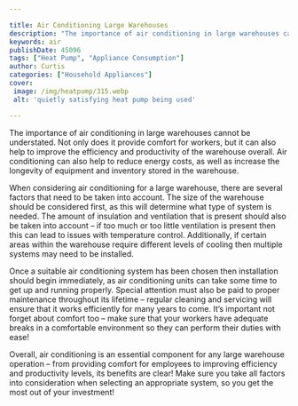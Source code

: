 ```yaml
---

title: Air Conditioning Large Warehouses
description: "The importance of air conditioning in large warehouses cannot be understated. Not only does it provide comfort for workers, but it...find out now"
keywords: air
publishDate: 45096
tags: ["Heat Pump", "Appliance Consumption"]
author: Curtis
categories: ["Household Appliances"]
cover: 
 image: /img/heatpump/315.webp
 alt: 'quietly satisfying heat pump being used'

---
```


The importance of air conditioning in large warehouses cannot be understated. Not only does it provide comfort for workers, but it can also help to improve the efficiency and productivity of the warehouse overall. Air conditioning can also help to reduce energy costs, as well as increase the longevity of equipment and inventory stored in the warehouse.

When considering air conditioning for a large warehouse, there are several factors that need to be taken into account. The size of the warehouse should be considered first, as this will determine what type of system is needed. The amount of insulation and ventilation that is present should also be taken into account – if too much or too little ventilation is present then this can lead to issues with temperature control. Additionally, if certain areas within the warehouse require different levels of cooling then multiple systems may need to be installed.

Once a suitable air conditioning system has been chosen then installation should begin immediately, as air conditioning units can take some time to get up and running properly. Special attention must also be paid to proper maintenance throughout its lifetime – regular cleaning and servicing will ensure that it works efficiently for many years to come. It’s important not forget about comfort too – make sure that your workers have adequate breaks in a comfortable environment so they can perform their duties with ease! 

Overall, air conditioning is an essential component for any large warehouse operation – from providing comfort for employees to improving efficiency and productivity levels, its benefits are clear! Make sure you take all factors into consideration when selecting an appropriate system, so you get the most out of your investment!
